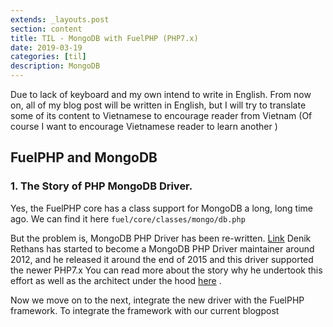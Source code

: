 ```yaml
---
extends: _layouts.post
section: content
title: TIL - MongoDB with FuelPHP (PHP7.x)
date: 2019-03-19
categories: [til]
description: MongoDB 
---
```


Due to lack of keyboard and my own intend to write in English. 
From now on, all of my blog post will be written in English, but I will try to translate some of its content to Vietnamese to encourage reader from Vietnam 
(Of course I want to encourage Vietnamese reader to learn another )

## FuelPHP and MongoDB
### 1. The Story of PHP MongoDB Driver.
Yes, the FuelPHP core has a class support for MongoDB a long, long time ago.
We can find it here 
`fuel/core/classes/mongo/db.php`

But the problem is, MongoDB PHP Driver has been re-written. 
[Link](https://derickrethans.nl/new-drivers.html)
Denik Rethans has started to become a MongoDB PHP Driver maintainer around 2012, and he released it around the end of 2015 and this driver supported the newer PHP7.x 
You can read more about the story why he undertook this effort as well as the architect under the hood [here](https://derickrethans.nl/new-drivers-part2.html) . 

Now we move on to the next, integrate the new driver with the FuelPHP framework.
To integrate the framework with our current blogpost

```

```